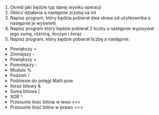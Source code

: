1. Określ jaki będzie typ danej wyniku operacji
2. Oblicz działania a następnie zrzutuj na int
3. Napisz program, który będzie pobierał dwa słowa od użytkownika a następnie je wyświetli
4. Napisz program który będzie pobierał 2 liczby a następnie wypisywał jego sumę, różnicę, iloczyn i iloraz
5. Napisz program, który będzie pobierał liczbę a następnie:
* Powiększy +
* Zmniejszy -
* Powiększy +
* Pomniejszy -
* Modulo %
* Podzieli /
* Podniesie do potęgi Math.pow
* Iloraz bitowy &
* Suma bitowa |
* XOR ^
* Przesunie ilośc bitóœ w lewo <<<
* Przesunie ilość bitów w prawo >>>
